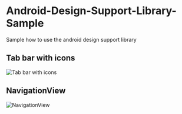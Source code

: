 # Android-Design-Support-Library-Sample
Sample how to use the android design support library

## Tab bar with icons

![Tab bar with icons](https://raw.githubusercontent.com/natuan0rg/Android-Design-Support-Library-Sample/master/AndroidDesignTabLayout/screenshots/device-2015-06-18-010422.png)

## NavigationView

![NavigationView](https://raw.githubusercontent.com/natuan0rg/Android-Design-Support-Library-Sample/master/AndroidDesignNavigationView/screenshots/device-2015-07-12-144530.png)
